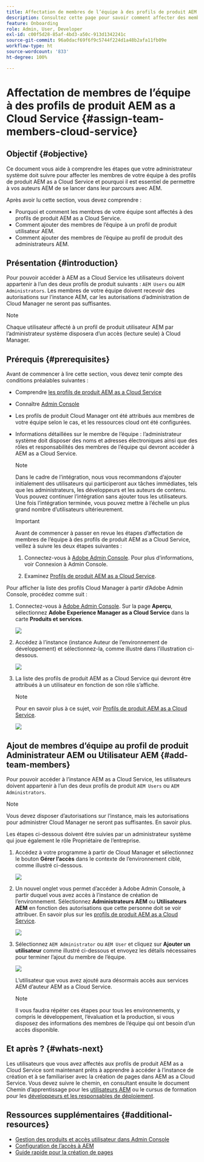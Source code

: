 ```yaml
---
title: Affectation de membres de l’équipe à des profils de produit AEM as a Cloud Service
description: Consultez cette page pour savoir comment affecter des membres de l’équipe à des profils de produit AEM as a Cloud Service
feature: Onboarding
role: Admin, User, Developer
exl-id: c00f5d28-85af-4bd3-a50c-913d1342241c
source-git-commit: 96a0dacf69f6f9c5744f224d1a48b2afa11fb09e
workflow-type: ht
source-wordcount: '833'
ht-degree: 100%

---
```


# Affectation de membres de l’équipe à des profils de produit AEM as a Cloud Service {#assign-team-members-cloud-service}

## Objectif {#objective}

Ce document vous aide à comprendre les étapes que votre administrateur système doit suivre pour affecter les membres de votre équipe à des profils de produit AEM as a Cloud Service et pourquoi il est essentiel de permettre à vos auteurs AEM de se lancer dans leur parcours avec AEM.

Après avoir lu cette section, vous devez comprendre :

* Pourquoi et comment les membres de votre équipe sont affectés à des profils de produit AEM as a Cloud Service.
* Comment ajouter des membres de l’équipe à un profil de produit utilisateur AEM.
* Comment ajouter des membres de l’équipe au profil de produit des administrateurs AEM.


## Présentation {#introduction}

Pour pouvoir accéder à AEM as a Cloud Service les utilisateurs doivent appartenir à l’un des deux profils de produit suivants : `AEM Users` ou `AEM Administrators`. Les membres de votre équipe doivent recevoir des autorisations sur l’instance AEM, car les autorisations d’administration de Cloud Manager ne seront pas suffisantes.

>[!NOTE]
>Chaque utilisateur affecté à un profil de produit utilisateur AEM par l’administrateur système disposera d’un accès (lecture seule) à Cloud Manager.

## Prérequis {#prerequisites}

Avant de commencer à lire cette section, vous devez tenir compte des conditions préalables suivantes :

* Comprendre [les profils de produit AEM as a Cloud Service](https://experienceleague.adobe.com/docs/experience-manager-cloud-service/onboarding/onboarding-concepts/aem-cs-team-product-profiles.html?lang=fr#aem-product-profiles)
* Connaître [Admin Console](https://experienceleague.adobe.com/docs/experience-manager-cloud-service/onboarding/onboarding-concepts/admin-console.html?lang=fr)
* Les profils de produit Cloud Manager ont été attribués aux membres de votre équipe selon le cas, et les ressources cloud ont été configurées.
* Informations détaillées sur le membre de l’équipe : l’administrateur système doit disposer des noms et adresses électroniques ainsi que des rôles et responsabilités des membres de l’équipe qui devront accéder à AEM as a Cloud Service.

   >[!NOTE]
   >Dans le cadre de l’intégration, nous vous recommandons d’ajouter initialement des utilisateurs qui participeront aux tâches immédiates, tels que les administrateurs, les développeurs et les auteurs de contenu. Vous pouvez continuer l’intégration sans ajouter tous les utilisateurs. Une fois l’intégration terminée, vous pouvez mettre à l’échelle un plus grand nombre d’utilisateurs ultérieurement.


   >[!IMPORTANT]
   >Avant de commencer à passer en revue les étapes d’affectation de membres de l’équipe à des profils de produit AEM as a Cloud Service, veillez à suivre les deux étapes suivantes :
   >
   >1. Connectez-vous à [Adobe Admin Console](https://experienceleague.adobe.com/docs/experience-manager-cloud-service/onboarding/onboarding-concepts/admin-console.html?lang=fr). Pour plus d’informations, voir Connexion à Admin Console.
   >
   >1. Examinez [Profils de produit AEM as a Cloud Service](https://experienceleague.adobe.com/docs/experience-manager-cloud-service/onboarding/onboarding-concepts/aem-cs-team-product-profiles.html?lang=fr#aem-product-profiles).


Pour afficher la liste des profils Cloud Manager à partir d’Adobe Admin Console, procédez comme suit :

1. Connectez-vous à [Adobe Admin Console](https://adminconsole.adobe.com/). Sur la page **Aperçu**, sélectionnez **Adobe Experience Manager as a Cloud Service** dans la carte **Produits et services**.

   ![](/help/journey-onboarding/assets/assign-team1.png)

1. Accédez à l’instance (instance Auteur de l’environnement de développement) et sélectionnez-la, comme illustré dans l’illustration ci-dessous.

   ![](/help/journey-onboarding/assets/cloud-profiles-1.png)


1. La liste des profils de produit AEM as a Cloud Service qui devront être attribués à un utilisateur en fonction de son rôle s’affiche.

   >[!NOTE]
   >Pour en savoir plus à ce sujet, voir [Profils de produit AEM as a Cloud Service](https://experienceleague.adobe.com/docs/experience-manager-cloud-service/onboarding/onboarding-concepts/aem-cs-team-product-profiles.html?lang=fr#aem-product-profiles).

   ![](/help/journey-onboarding/assets/cloud-profiles-2.png)


## Ajout de membres d’équipe au profil de produit Administrateur AEM ou Utilisateur AEM {#add-team-members}

Pour pouvoir accéder à l’instance AEM as a Cloud Service, les utilisateurs doivent appartenir à l’un des deux profils de produit `AEM Users` ou `AEM Administrators`.

>[!NOTE]
>Vous devez disposer d’autorisations sur l’instance, mais les autorisations pour administrer Cloud Manager ne seront pas suffisantes. En savoir plus.

Les étapes ci-dessous doivent être suivies par un administrateur système qui joue également le rôle Propriétaire de l’entreprise.

1. Accédez à votre programme à partir de Cloud Manager et sélectionnez le bouton **Gérer l’accès** dans le contexte de l’environnement ciblé, comme illustré ci-dessous.

   ![](/help/journey-onboarding/assets/add-team1.png)

1. Un nouvel onglet vous permet d’accéder à Adobe Admin Console, à partir duquel vous avez accès à l’instance de création de l’environnement. Sélectionnez **Administrateurs AEM** ou **Utilisateurs AEM** en fonction des autorisations que cette personne doit se voir attribuer. En savoir plus sur les [profils de produit AEM as a Cloud Service](https://experienceleague.adobe.com/docs/experience-manager-cloud-service/onboarding/onboarding-concepts/aem-cs-team-product-profiles.html?lang=fr#aem-product-profiles).

   ![](/help/journey-onboarding/assets/add-team2.png)

1. Sélectionnez `AEM Administrator` ou `AEM User` et cliquez sur **Ajouter un utilisateur** comme illustré ci-dessous et envoyez les détails nécessaires pour terminer l’ajout du membre de l’équipe.

   ![](/help/journey-onboarding/assets/add-team3.png)

   L’utilisateur que vous avez ajouté aura désormais accès aux services AEM d’auteur AEM as a Cloud Service.

   >[!NOTE]
   >Il vous faudra répéter ces étapes pour tous les environnements, y compris le développement, l’évaluation et la production, si vous disposez des informations des membres de l’équipe qui ont besoin d’un accès disponible.


## Et après ? {#whats-next}

Les utilisateurs que vous avez affectés aux profils de produit AEM as a Cloud Service sont maintenant prêts à apprendre à accéder à l’instance de création et à se familiariser avec la création de pages dans AEM as a Cloud Service. Vous devez suivre le chemin, en consultant ensuite le document Chemin d’apprentissage pour les [utilisateurs AEM](/help/journey-onboarding/sysadmin/learning-path-aem-users.md) ou le cursus de formation pour les [développeurs et les responsables de déploiement](/help/journey-onboarding/sysadmin/learning-path-developers-deploymentmanagers.md).

## Ressources supplémentaires {#additional-resources}

* [Gestion des produits et accès utilisateur dans Admin Console](https://experienceleague.adobe.com/docs/experience-manager-cloud-service/security/ims-support.html?lang=fr#managing-products-and-user-access-in-admin-console)
* [Configuration de l’accès à AEM](https://experienceleague.adobe.com/docs/experience-manager-learn/cloud-service/accessing/walk-through.html?lang=fr)
* [Guide rapide pour la création de pages](https://experienceleague.adobe.com/docs/experience-manager-cloud-service/sites/authoring/getting-started/quick-start.html?lang=fr)
